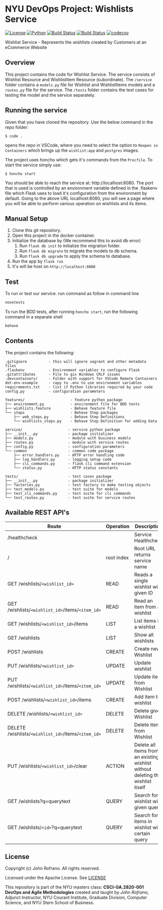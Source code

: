 # NYU DevOps Project: Wishlists Service

[![License](https://img.shields.io/badge/License-Apache_2.0-blue.svg)](https://opensource.org/licenses/Apache-2.0)
[![Python](https://img.shields.io/badge/Language-Python-blue.svg)](https://python.org/)
[![Build Status](https://github.com/CSCI-GA-2820-SP23-003/wishlists/actions/workflows/tdd.yml/badge.svg)](https://github.com/CSCI-GA-2820-SP23-003/wishlists/actions)
[![Build Status](https://github.com/CSCI-GA-2820-SP23-003/wishlists/actions/workflows/bdd.yml/badge.svg)](https://github.com/CSCI-GA-2820-SP23-003/wishlists/actions)
[![codecov](https://codecov.io/gh/CSCI-GA-2820-SP23-003/wishlists/branch/master/graph/badge.svg?token=1UYLJY5X3P)](https://codecov.io/gh/CSCI-GA-2820-SP23-003/wishlists)

Wishlist Service - Represents the wishlists created by Customers at an eCommerce Website

## Overview

This project contains the code for Wishlist Service. The service consists of Wishlist Resource and WishlistItem Resource (subordinate). The `/service` folder contains a `models.py` file for Wishlist and WishlistItems models and a `routes.py` file for the service. The `/tests` folder contains the test cases for testing the model and the service separately.

## Running the service

Given that you have cloned the repository. Use the below command in the repo folder:
``` text
$ code .
```
opens the repo in VSCode, where you need to select the option to `Reopen in Containers` which brings up the `wishlist:app` and `postgres` images.

The project uses honcho which gets it's commands from the `Procfile`. To start the service simply use:
``` text
$ honcho start
```
You should be able to reach the service at: http://localhost:8080. The port that is used is controlled by an environment variable defined in the .flaskenv file which Flask uses to load it's configuration from the environment by default. Going to the above URL localhost:8080, you will see a page where you will be able to perform various operation on wishlists and its items.


## Manual Setup

1. Clone this git repository.
2. Open this project in the docker container.
3. Initialize the database by (We recommend this to avoid db error)
   1. Run ```flask db init``` to initialize the migration folder.
   2. Run ```flask db migrate``` to migrate the models to db schema.
   3. Run ```flask db upgrade``` to apply  the schema to database.
4. Run the app by ```flask run```
5. It's will be host on ```http://localhost:8080```

## Test

To run or test our service.
run command as follow in command line

```bash
nosetests
```
To run the BDD tests, after running ```honcho start```, run the following command in a separate shell
```bash
behave
```

## Contents

The project contains the following:

```text
.gitignore          - this will ignore vagrant and other metadata files
.flaskenv           - Environment variables to configure Flask
.gitattributes      - File to gix Windows CRLF issues
.devcontainers/     - Folder with support for VSCode Remote Containers
dot-env-example     - copy to .env to use environment variables
requirements.txt    - list if Python libraries required by your code
config.py           - configuration parameters

features/                     - feature python package
├── environment.py            - environment file for BDD tests
├── wishlists.feature         - Behave feature file
└── steps                     - Behave Step packages
    ├── web_steps.py          - Behave Step Definitions
    └── wishlists_steps.py    - Behave Step Definition for adding Data

service/                     - service python package
├── __init__.py              - package initializer
├── models.py                - module with business models
├── routes.py                - module with service routes
├── config.py                - configuration parameters
└── common                   - common code package
    ├── error_handlers.py    - HTTP error handling code
    ├── log_handlers.py      - logging setup code
    ├── cli_commands.py      - flask cli command extension
    └── status.py            - HTTP status constants

tests/                       - test cases package
├── __init__.py              - package initializer
├── factories.py             - test factory to make testing objects
├── test_models.py           - test suite for models
├── test_cli_commands.py     - test suite for cli commands
└── test_routes.py           - test suite for service routes
```

## Available REST API's

Route | Operation | Description
-- | -- | --
/healthcheck | | Service Healthcheck
/ | root index | Root URL returns service name
GET /wishlists/`<wishlist_id>` | READ | Reads a single wishlist with given ID
GET /wishlists/`<wishlist_id>`/items/`<item_id>` | READ | Read an item from a wishlist
GET /wishlists/`<wishlist_id>`/items | LIST | List items in a wishlist
GET /wishlists | LIST | Show all wishlists
POST /wishlists | CREATE | Create new Wishlist
PUT /wishlists/`<wishlist_id>` | UPDATE | Update wishlist
PUT /wishlists/`<wishlist_id>`/items/`<item_id>` | UPDATE | Update item from Wishlist
POST /wishlists/`<wishlist_id>`/items | CREATE | Add item to wishlist
DELETE /wishlists/`<wishlist_id>` | DELETE | Delete given Wishlist
DELETE /wishlists/`<wishlist_id>`/items/`<item_id>` | DELETE | Delete item from Wishlist
PUT /wishlists/`<wishlist_id>`/clear | ACTION | Delete all items from an existing wishlist without deleting the wishlist itself
GET /wishlists?q=querytext | QUERY | Search for a wishlist with given query
GET /wishlists/`<id>`?q=querytext | QUERY | Search for items in wishlist with certain query
## License

Copyright (c) John Rofrano. All rights reserved.

Licensed under the Apache License. See [LICENSE](LICENSE)

This repository is part of the NYU masters class: **CSCI-GA.2820-001 DevOps and Agile Methodologies** created and taught by *John Rofrano*, Adjunct Instructor, NYU Courant Institute, Graduate Division, Computer Science, and NYU Stern School of Business.
